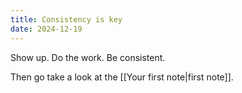 ```yaml
---
title: Consistency is key
date: 2024-12-19
---
```


Show up. Do the work. Be consistent.

Then go take a look at the [[Your first note|first note]].
